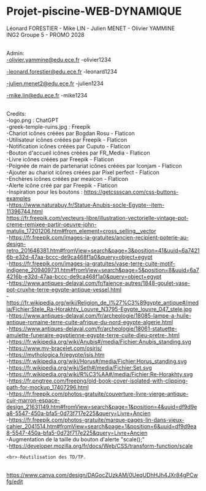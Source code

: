 # Projet-piscine-WEB-DYNAMIQUE

Léonard FORESTIER - Mike LIN - Julien MENET - Olivier YAMMINE
<br>ING2 Groupe 5 - PROMO 2028

<br>Admin:<br>
-olivier.yammine@edu.ece.fr
-olivier1234

-leonard.forestier@edu.ece.fr
-leonard1234

-julien.menet2@edu.ece.fr
-julien1234

-mike.lin@edu.ece.fr
-mike1234

<br>Credits:
    <br>-logo.png : ChatGPT
    <br>-greek-temple-ruins.jpg : Freepik
    <br>-Chariot icônes créées par Bogdan Rosu - Flaticon
    <br>-Utilisateur icônes créées par Freepik - Flaticon
    <br>-Notification icônes créées par Cuputo - Flaticon
    <br>-Bouton d'accueil icônes créées par FR_Media - Flaticon
    <br>-Livre icônes créées par Freepik - Flaticon
    <br>-Poignée de main de partenariat icônes créées par Iconjam - Flaticon
    <br>-Ajouter au chariot icônes créées par Pixel perfect - Flaticon
    <br>-Enchères icônes créées par meaicon - Flaticon
    <br>-Alerte icône créé par par Freepik - Flaticon
    <br>-Inspiration pour les boutons : https://getcssscan.com/css-buttons-examples
    <br>-https://www.naturabuy.fr/Statue-Anubis-socle-Egypte--item-11396744.html
    <br>https://fr.freepik.com/vecteurs-libre/illustration-vectorielle-vintage-pot-creme-remixee-partir-oeuvre-john-matulis_17201206.htm#from_element=cross_selling__vector
    <br>-https://fr.freepik.com/images-ia-gratuites/ancien-recipient-poterie-au-design-retro_201646381.htm#fromView=search&page=3&position=41&uuid=6a74216b-e32d-47aa-bccc-de9ca468f1a0&query=object+egypt
    <br>-https://fr.freepik.com/images-ia-gratuites/vase-terre-cuite-motif-indigene_209409731.htm#fromView=search&page=5&position=8&uuid=6a74216b-e32d-47aa-bccc-de9ca468f1a0&query=object+egypt
    <br>-https://www.antiques-delaval.com/fr/faience-autres/1848-goulet-vase-pot-cruxhe-terre-egypte-antique-vessel.html
    <br>-https://fr.wikipedia.org/wiki/Religion_de_l%27%C3%89gypte_antique#/media/Fichier:Stele_Ra-Horakhty_Louvre_N3795-Egypte_louvre_047_stele.jpg
    <br>-https://www.antiques-delaval.com/fr/archeologie/18085-lampe-a-huile-antique-romaine-terre-cuite-afrique-du-nord-egypte-algerie.html
    <br>-https://www.antiques-delaval.com/fr/archeologie/18061-statuette-amulette-funeraire-egyptienne-egypte-terre-cuite-dieu-pretre-.html
    <br>-https://fr.wikipedia.org/wiki/Anubis#/media/Fichier:Anubis_standing.svg
    <br>-https://www.mv-bracelet.com/osiris/
    <br>-https://mythologica.fr/egypte/isis.htm
    <br>-https://fr.wikipedia.org/wiki/Horus#/media/Fichier:Horus_standing.svg
    <br>-https://fr.wikipedia.org/wiki/Seth#/media/Fichier:Set.svg
    <br>-https://fr.wikipedia.org/wiki/R%C3%AA#/media/Fichier:Re-Horakhty.svg
    <br>-https://fr.pngtree.com/freepng/old-book-cover-isolated-with-clipping-path-for-mockup_17407296.html
    <br>-https://fr.freepik.com/photos-gratuite/couverture-livre-vierge-antique-cuir-marron-espace-design_21631149.htm#fromView=search&page=1&position=4&uuid=df9d9ea8-5547-450a-bfa5-0d73f717e225&query=Livre+Ancien
    <br>-https://fr.freepik.com/photos-gratuite/marque-pages-lin-dans-vieux-cahier_2041514.htm#fromView=search&page=1&position=6&uuid=df9d9ea8-5547-450a-bfa5-0d73f717e225&query=Livre+Ancien
    <br>-Augmentation de la taille du bouton d'alerte "scale();"
    <br>-https://developer.mozilla.org/fr/docs/Web/CSS/transform-function/scale

    <br>-Réutilisation des TD/TP.

<br>https://www.canva.com/design/DAGocZUzkAM/0UeqUDhHJh4JXr84gPCwfg/edit
